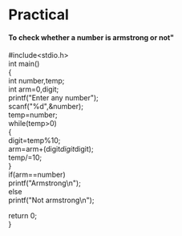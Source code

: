 # Practical

#### To check whether a number is armstrong or not"  

#include<stdio.h>  
int main()  
{  
int number,temp;  
int arm=0,digit;  
printf("Enter any number");  
scanf("%d",&number);  
temp=number;  
while(temp>0)  
{  
digit=temp%10;  
arm=arm+(digit*digit*digit);  
temp/=10;   
}   
if(arm==number)  
printf("Armstrong\n");  
else  
printf("Not armstrong\n");  
  
return 0;  
}  
